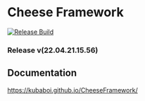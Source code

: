 # Cheese Framework

[![Release Build](https://github.com/KubaBoi/CheeseFramework/actions/workflows/realeaseDate.yml/badge.svg?event=push)](https://github.com/KubaBoi/CheeseFramework/actions/workflows/realeaseDate.yml)

### Release v(22.04.21.15.56)

 ## Documentation

https://kubaboi.github.io/CheeseFramework/